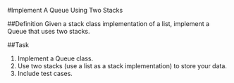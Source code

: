 #Implement A Queue Using Two Stacks

##Definition
Given a stack class implementation of a list, implement a Queue that uses two stacks.

##Task
1. Implement a Queue class.
2. Use two stacks (use a list as a stack implementation) to store your data.
3. Include test cases.